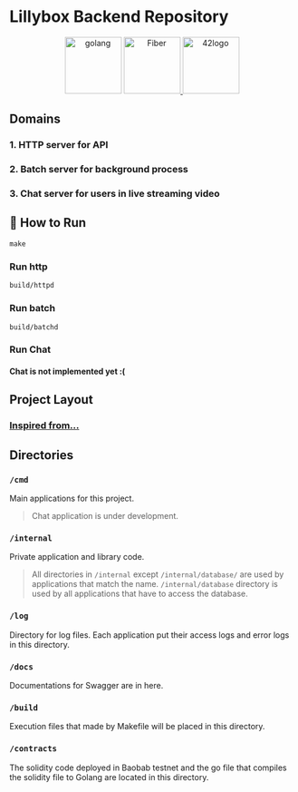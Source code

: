 # Lillybox Backend Repository

<p align="center">
    <a href="https://go.dev/"><img alt=golang height="100" src="https://raw.githubusercontent.com/rfyiamcool/golang_logo/master/svg/golang_3.svg"/></a>
    <a href="https://gofiber.io">
    <img alt="Fiber" height="100" src="https://raw.githubusercontent.com/gofiber/docs/master/static/fiber_v2_logo.svg">
  </a>
    <a href="https://42seoul.kr/seoul42/main/view">
    <img src="https://ipfs.io/ipfs/QmNxXEhanbadVVaELQbhXCokDAEPQZF6e2AuYKQvTHoe83?filename=42.svg" alt="42logo" height="100" />
  </a>
</p>


## Domains

### 1. HTTP server for API

### 2. Batch server for background process

### 3. Chat server for users in live streaming video

## 🚀 How to Run

```
make
```



### Run http

```
build/httpd
```

### Run batch

```
build/batchd
```

### Run Chat

#### Chat is not implemented yet :(

## Project Layout

### [Inspired from...](https://github.com/golang-standards/project-layout)

## Directories

### `/cmd`

Main applications for this project.

> Chat application is under development.

### `/internal`

Private application and library code. 

> All directories in `/internal` except `/internal/database/` are used by applications that match the name.
> `/internal/database` directory is used by all applications that have to access the database.


### `/log`

Directory for log files. Each application put their access logs and error logs in this directory.

### `/docs`

Documentations for Swagger are in here.

### `/build`

Execution files that made by Makefile will be placed in this directory. 

### `/contracts`

The solidity code deployed in Baobab testnet and the go file that compiles the solidity file to Golang are located in this directory.
